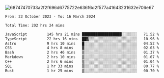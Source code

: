 ![68747470733a2f2f696d6775722e636f6d2f577a41643231632e706e67](https://github.com/koreoxy/koreoxy/assets/73381115/a29b30a2-7b86-4bf1-a3b8-5e7cb8eb1ab0)




<!--START_SECTION:waka-->

```txt
From: 23 October 2023 - To: 16 March 2024

Total Time: 202 hrs 24 mins

JavaScript         145 hrs 21 mins ██████████████████░░░░░░░   71.52 %
TypeScript         22 hrs 16 mins  ██▓░░░░░░░░░░░░░░░░░░░░░░   10.96 %
Astro              9 hrs 10 mins   █░░░░░░░░░░░░░░░░░░░░░░░░   04.52 %
CSS                4 hrs 8 mins    ▓░░░░░░░░░░░░░░░░░░░░░░░░   02.03 %
Bash               2 hrs 46 mins   ▒░░░░░░░░░░░░░░░░░░░░░░░░   01.37 %
Markdown           2 hrs 10 mins   ▒░░░░░░░░░░░░░░░░░░░░░░░░   01.07 %
C++                2 hrs 6 mins    ▒░░░░░░░░░░░░░░░░░░░░░░░░   01.04 %
SQL                1 hr 33 mins    ▒░░░░░░░░░░░░░░░░░░░░░░░░   00.77 %
Rust               1 hr 25 mins    ▒░░░░░░░░░░░░░░░░░░░░░░░░   00.70 %
```

<!--END_SECTION:waka-->
